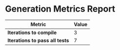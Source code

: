 # Generation Metrics Report

| Metric                          | Value     |
|---------------------------------|-----------|
| **Iterations to  compile**      | 3         |
| **Iterations to pass all tests**| 7         |

